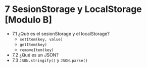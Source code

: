 # 7 SesionStorage y LocalStorage [Modulo B]
	
- 7.1	¿Qué es el sesionStorage y el localStorage?
   - `setItem(key, value)`
   - `getItem(key)`
   - `removeItem(key)`
- 7.2	¿Qué es un JSON?
- 7.3	`JSON.stringify()` y `JSON.parse()`